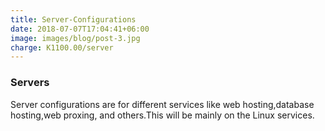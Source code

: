```yaml
---
title: Server-Configurations
date: 2018-07-07T17:04:41+06:00
image: images/blog/post-3.jpg
charge: K1100.00/server
---
```


### Servers

Server configurations are for different services like web hosting,database hosting,web proxing, and others.This will be mainly on the Linux services.

